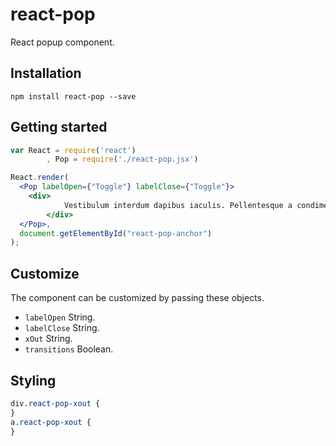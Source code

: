 # react-pop
React popup component.

## Installation
```
npm install react-pop --save
```

## Getting started
```jsx
var React = require('react')
		, Pop = require('./react-pop.jsx')

React.render(
  <Pop labelOpen={"Toggle"} labelClose={"Toggle"}>
  	<div>
			Vestibulum interdum dapibus iaculis. Pellentesque a condimentum erat, non tempus erat. Sed pellentesque, arcu eget tristique facilisis, sapien ligula pharetra tellus, at malesuada nisl diam nec purus. Morbi aliquam ante erat, nec hendrerit enim malesuada vel. Sed in lorem quis enim aliquam consectetur eu nec leo. Nulla facilisi. Aenean malesuada risus sed tortor aliquam maximus.
		</div>
  </Pop>,
  document.getElementById("react-pop-anchor")
);
```

## Customize
The component can be customized by passing these objects.
* ```labelOpen``` String.
* ```labelClose``` String.
* ```xOut``` String.
* ```transitions``` Boolean.

## Styling
```css
div.react-pop-xout {
}
a.react-pop-xout {
}
```